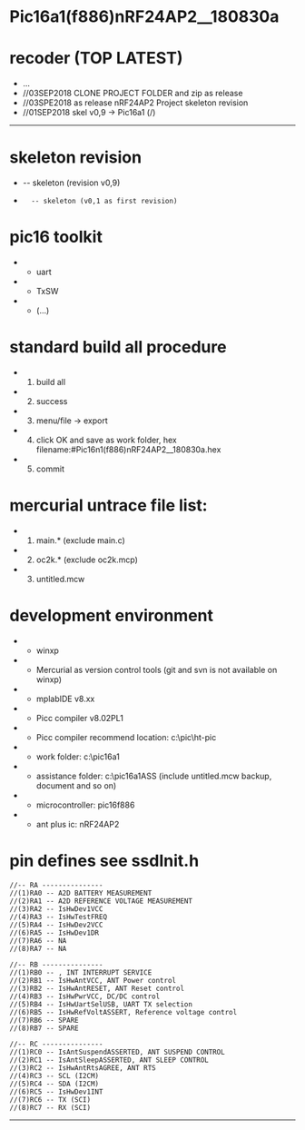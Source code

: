 Pic16a1(f886)nRF24AP2__180830a
====
# recoder (TOP LATEST)
- ...
- //03SEP2018 CLONE PROJECT FOLDER and zip as release
- //03SPE2018 as release nRF24AP2 Project skeleton revision
- //01SEP2018 skel v0,9 -> Pic16a1 (/)
----
# skeleton revision
+ -- skeleton (revision v0,9)
+		-- skeleton (v0,1 as first revision)
# pic16 toolkit 
* - uart
* - TxSW
* - (...)
# standard build all procedure
*	1. build all
*	2. success
*	3. menu/file -> export
*	4. click OK and save as work folder, hex filename:#Pic16n1(f886)nRF24AP2__180830a.hex
*	5. commit
# mercurial untrace file list:
*	1. main.* (exclude main.c)
*	2. oc2k.* (exclude oc2k.mcp)
*	3. untitled.mcw
# development environment
*	- winxp
*	- Mercurial as version control tools (git and svn is not available on winxp)
*	- mplabIDE v8.xx
*	- Picc compiler v8.02PL1
*	- Picc compiler recommend location: c:\pic\ht-pic
*	- work folder: c:\pic16a1
*	- assistance folder: c:\pic16a1ASS (include untitled.mcw backup, document and so on)
*	- microcontroller: pic16f886
*	- ant plus ic: nRF24AP2
# pin defines see ssdInit.h
	//-- RA ---------------
	//(1)RA0 -- A2D BATTERY MEASUREMENT
	//(2)RA1 -- A2D REFERENCE VOLTAGE MEASUREMENT
	//(3)RA2 -- IsHwDev1VCC
	//(4)RA3 -- IsHwTestFREQ
	//(5)RA4 -- IsHwDev2VCC
	//(6)RA5 -- IsHwDev1DR
	//(7)RA6 -- NA
	//(8)RA7 -- NA

	//-- RB ---------------
	//(1)RB0 -- , INT INTERRUPT SERVICE
	//(2)RB1 -- IsHwAntVCC, ANT Power control
	//(3)RB2 -- IsHwAntRESET, ANT Reset control
	//(4)RB3 -- IsHwPwrVCC, DC/DC control
	//(5)RB4 -- IsHwUartSelUSB, UART TX selection
	//(6)RB5 -- IsHwRefVoltASSERT, Reference voltage control
	//(7)RB6 -- SPARE
	//(8)RB7 -- SPARE

	//-- RC ---------------
	//(1)RC0 -- IsAntSuspendASSERTED, ANT SUSPEND CONTROL
	//(2)RC1 -- IsAntSleepASSERTED, ANT SLEEP CONTROL
	//(3)RC2 -- IsHwAntRtsAGREE, ANT RTS
	//(4)RC3 -- SCL (I2CM)
	//(5)RC4 -- SDA (I2CM)
	//(6)RC5 -- IsHwDev1INT
	//(7)RC6 -- TX (SCI)
	//(8)RC7 -- RX (SCI)
****

